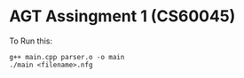 # AGT Assingment 1 (CS60045)

To Run this:

    g++ main.cpp parser.o -o main
    ./main <filename>.nfg